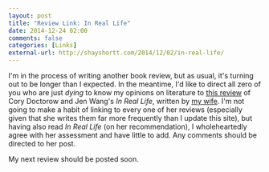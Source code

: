 ```yaml
---
layout: post
title: "Review Link: In Real Life"
date: 2014-12-24 02:00
comments: false
categories: [Links]
external-url: http://shayshortt.com/2014/12/02/in-real-life/
---
```


I'm in the process of writing another book review, but as usual, it's turning
out to be longer than I expected. In the meantime, I'd like to direct all zero
of you who are just _dying_ to know my opinions on literature to
[this review](http://shayshortt.com/2014/12/02/in-real-life/) of Cory Doctorow
and Jen Wang's _In Real Life_, written by [my wife](http://shayshortt.com).
I'm not going to make a habit of linking to every one of her reviews (especially
given that she writes them far more frequently than I update this site), but
having also read _In Real Life_ (on her recommendation), I wholeheartedly agree
with her assessment and have little to add. Any comments should be directed to
her post.

My next review should be posted soon.
